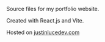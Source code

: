 Source files for my portfolio website.

Created with React.js and Vite.

Hosted on [justinlucedev.com](https://www.justinlucedev.com)
